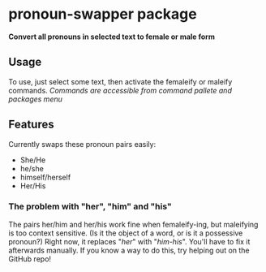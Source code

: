 # pronoun-swapper package

**Convert all pronouns in selected text to female or male form**

## Usage

To use, just select some text, then activate the femaleify or maleify commands.
*Commands are accessible from command pallete and packages menu*

## Features

Currently swaps these pronoun pairs easily:
* She/He
* he/she
* himself/herself
* Her/His

### The problem with "her", "him" and "his"

The pairs her/him and her/his work fine when femaleify-ing, but maleifying is too context sensitive. (Is it the object of a word, or is it a possessive pronoun?)
Right now, it replaces "*her*" with "*him-his*". You'll have to fix it afterwards manually.
If you know a way to do this, try helping out on the GitHub repo!
